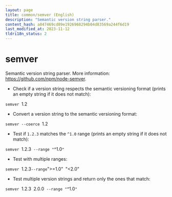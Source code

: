 ```yaml
---
layout: page
title: common/semver (English)
description: "Semantic version string parser."
content_hash: a847469cd89e1926968294b04d83569a244f6d19
last_modified_at: 2023-11-12
tldri18n_status: 2
---
```

# semver

Semantic version string parser.
More information: <https://github.com/npm/node-semver>.

- Check if a version string respects the semantic versioning format (prints an empty string if it does not match):

`semver `<span class="tldr-var badge badge-pill bg-dark-lm bg-white-dm text-white-lm text-dark-dm font-weight-bold">1.2</span>

- Convert a version string to the semantic versioning format:

`semver --coerce `<span class="tldr-var badge badge-pill bg-dark-lm bg-white-dm text-white-lm text-dark-dm font-weight-bold">1.2</span>

- Test if `1.2.3` matches the `^1.0` range (prints an empty string if it does not match):

`semver `<span class="tldr-var badge badge-pill bg-dark-lm bg-white-dm text-white-lm text-dark-dm font-weight-bold">1.2.3</span>` --range "`<span class="tldr-var badge badge-pill bg-dark-lm bg-white-dm text-white-lm text-dark-dm font-weight-bold">^1.0</span>`"`

- Test with multiple ranges:

`semver `<span class="tldr-var badge badge-pill bg-dark-lm bg-white-dm text-white-lm text-dark-dm font-weight-bold">1.2.3</span>` --range `<span class="tldr-var badge badge-pill bg-dark-lm bg-white-dm text-white-lm text-dark-dm font-weight-bold">">=1.0"</span>` `<span class="tldr-var badge badge-pill bg-dark-lm bg-white-dm text-white-lm text-dark-dm font-weight-bold">"<2.0"</span>

- Test multiple version strings and return only the ones that match:

`semver `<span class="tldr-var badge badge-pill bg-dark-lm bg-white-dm text-white-lm text-dark-dm font-weight-bold">1.2.3</span>` `<span class="tldr-var badge badge-pill bg-dark-lm bg-white-dm text-white-lm text-dark-dm font-weight-bold">2.0.0</span>` --range "`<span class="tldr-var badge badge-pill bg-dark-lm bg-white-dm text-white-lm text-dark-dm font-weight-bold">^1.0</span>`"`
